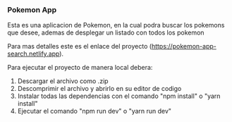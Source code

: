 ### Pokemon App

Esta es una aplicacion de Pokemon, en la cual podra buscar los pokemons que desee, ademas de desplegar un listado con todos los pokemon

Para mas detalles este es el enlace del proyecto (https://pokemon-app-search.netlify.app).

Para ejecutar el proyecto de manera local debera:
1. Descargar el archivo como .zip
2. Descomprimir el archivo y abrirlo en su editor de codigo
3. Instalar todas las dependencias con el comando "npm install" o "yarn install"
4. Ejecutar el comando "npm run dev" o "yarn run dev"
